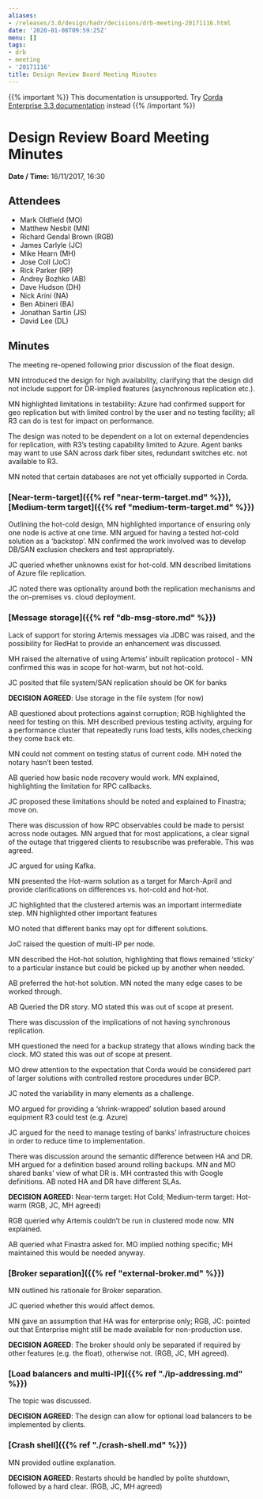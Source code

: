 ```yaml
---
aliases:
- /releases/3.0/design/hadr/decisions/drb-meeting-20171116.html
date: '2020-01-08T09:59:25Z'
menu: []
tags:
- drb
- meeting
- '20171116'
title: Design Review Board Meeting Minutes
---
```

{{% important %}}
This documentation is unsupported.
Try [Corda Enterprise 3.3 documentation](/docs/corda-enterprise/3.3/_index.md) instead
{{% /important %}}


# Design Review Board Meeting Minutes

**Date / Time:** 16/11/2017, 16:30


## Attendees


* Mark Oldfield (MO)
* Matthew Nesbit (MN)
* Richard Gendal Brown (RGB)
* James Carlyle (JC)
* Mike Hearn (MH)
* Jose Coll (JoC)
* Rick Parker (RP)
* Andrey Bozhko (AB)
* Dave Hudson (DH)
* Nick Arini (NA)
* Ben Abineri (BA)
* Jonathan Sartin (JS)
* David Lee (DL)


## Minutes

The meeting re-opened following prior discussion of the float design.

MN introduced the design for high availability, clarifying that the design did not include support for DR-implied features (asynchronous replication etc.).

MN highlighted limitations in testability: Azure had confirmed support for geo replication but with limited control by the user and no testing facility; all R3 can do is test for impact on performance.

The design was noted to be dependent on a lot on external dependencies for replication, with R3’s testing capability limited to Azure. Agent banks may want to use SAN across dark fiber sites, redundant switches etc. not available to R3.

MN noted that certain databases are not yet officially supported in Corda.


### [Near-term-target]({{% ref "near-term-target.md" %}}), [Medium-term target]({{% ref "medium-term-target.md" %}})

Outlining the hot-cold design, MN highlighted importance of ensuring only one node is active at one time. MN argued for having a tested hot-cold solution as a ‘backstop’. MN confirmed the work involved was to develop DB/SAN exclusion checkers and test appropriately.

JC queried whether unknowns exist for hot-cold. MN described limitations of Azure file replication.

JC noted there was optionality around both the replication mechanisms and the on-premises vs. cloud deployment.


### [Message storage]({{% ref "db-msg-store.md" %}})

Lack of support for storing Artemis messages via JDBC was raised, and the possibility for RedHat to provide an enhancement was discussed.

MH raised the alternative of using Artemis’ inbuilt replication protocol - MN confirmed this was in scope for hot-warm, but not hot-cold.

JC posited that file system/SAN replication should be OK for banks

**DECISION AGREED**: Use storage in the file system (for now)

AB questioned about protections against corruption; RGB highlighted the need for testing on this. MH described previous testing activity, arguing for a performance cluster that repeatedly runs load tests, kills nodes,checking they come back etc.

MN could not comment on testing status of current code. MH noted the notary hasn’t been tested.

AB queried how basic node recovery would work. MN explained, highlighting the limitation for RPC callbacks.

JC proposed these limitations should be noted and explained to Finastra; move on.

There was discussion of how RPC observables could be made to persist across node outages. MN argued that for most applications, a clear signal of the outage that triggered clients to resubscribe was preferable. This was agreed.

JC argued for using Kafka.

MN presented the Hot-warm solution as a target for March-April and provide clarifications on differences vs. hot-cold and hot-hot.

JC highlighted that the clustered artemis was an important intermediate step. MN highlighted other important features

MO noted that different banks may opt for different solutions.

JoC raised the question of multi-IP per node.

MN described the Hot-hot solution, highlighting that flows remained ‘sticky’ to a particular instance but could be picked up by another when needed.

AB preferred the hot-hot solution. MN noted the many edge cases to be worked through.

AB Queried the DR story. MO stated this was out of scope at present.

There was discussion of the implications of not having synchronous replication.

MH questioned the need for a backup strategy that allows winding back the clock. MO stated this was out of scope at present.

MO drew attention to the expectation that Corda would be considered part of larger solutions with controlled restore procedures under BCP.

JC noted the variability in many elements as a challenge.

MO argued for providing a ‘shrink-wrapped’ solution based around equipment R3 could test (e.g. Azure)

JC argued for the need to manage testing of banks’ infrastructure choices in order to reduce time to implementation.

There was discussion around the semantic difference between HA and DR. MH argued for a definition based around rolling backups. MN and MO shared banks’ view of what DR is. MH contrasted this with Google definitions. AB noted HA and DR have different SLAs.

**DECISION AGREED:** Near-term target: Hot Cold; Medium-term target: Hot-warm (RGB, JC, MH agreed)

RGB queried why Artemis couldn’t be run in clustered mode now. MN explained.

AB queried what Finastra asked for. MO implied nothing specific; MH maintained this would be needed anyway.


### [Broker separation]({{% ref "external-broker.md" %}})

MN outlined his rationale for Broker separation.

JC queried whether this would affect demos.

MN gave an assumption that HA was for enterprise only; RGB, JC: pointed out that Enterprise might still be made available for non-production use.

**DECISION AGREED**: The broker should only be separated if required by other features (e.g. the float), otherwise not. (RGB, JC, MH agreed).


### [Load balancers and multi-IP]({{% ref "./ip-addressing.md" %}})

The topic was discussed.

**DECISION AGREED**: The design can allow for optional load balancers to be implemented by clients.


### [Crash shell]({{% ref "./crash-shell.md" %}})

MN provided outline explanation.

**DECISION AGREED**: Restarts should be handled by polite shutdown, followed by a hard clear. (RGB, JC, MH agreed)

